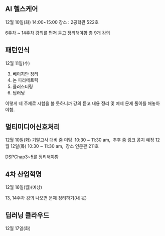 ## AI 헬스케어
12월 10일(화) 14:00~15:00 장소 : 2공학관 522호

6주차 ~ 14주차 강의를 먼저 듣고 정리해야함
	총 9개 강의

## 패턴인식
12월 11일(수)

3. 베이지안 정리
4. 논 파라메트릭 
5. 클러스터링
6. 딥러닝

이렇게 네 주제로 시험을 볼 듯하니까 강의 듣고 내용 정리 및 예제 문제 풀이를 해놓아야함.


## 멀티미디어신호처리
12월 10일(화) 기말고사 대비 줌 미팅  10:30 ~ 11:30 am,  추후 줌 링크 공지 예정
12월 12일(목) 10:30 ~ 11:30 am,  장소 인문관 211호

DSPChap3~5를 정리해야함



## 4차 산업혁명
12월 16일(월)(예상)

13, 14주차 강의 나오면 문제 정리하기(내 몫)

## 딥러닝 클라우드
12월 17일(화)

